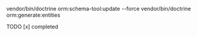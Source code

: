 vendor/bin/doctrine orm:schema-tool:update --force
vendor/bin/doctrine orm:generate:entities

TODO
[x] completed